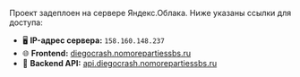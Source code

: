 Проект задеплоен на сервере Яндекс.Облака. Ниже указаны ссылки для доступа:

- 🖥 **IP-адрес сервера:** `158.160.148.237`
- 🌐 **Frontend:** [diegocrash.nomorepartiessbs.ru](https://diegocrash.nomorepartiessbs.ru)
- 🔗 **Backend API:** [api.diegocrash.nomorepartiessbs.ru](https://api.diegocrash.nomorepartiessbs.ru)
